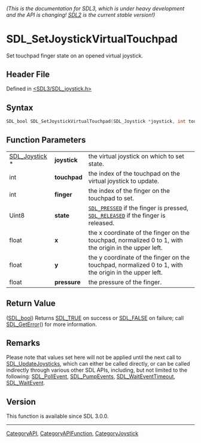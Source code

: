 ###### (This is the documentation for SDL3, which is under heavy development and the API is changing! [SDL2](https://wiki.libsdl.org/SDL2/) is the current stable version!)
# SDL_SetJoystickVirtualTouchpad

Set touchpad finger state on an opened virtual joystick.

## Header File

Defined in [<SDL3/SDL_joystick.h>](https://github.com/libsdl-org/SDL/blob/main/include/SDL3/SDL_joystick.h)

## Syntax

```c
SDL_bool SDL_SetJoystickVirtualTouchpad(SDL_Joystick *joystick, int touchpad, int finger, Uint8 state, float x, float y, float pressure);
```

## Function Parameters

|                                |              |                                                                                                                  |
| ------------------------------ | ------------ | ---------------------------------------------------------------------------------------------------------------- |
| [SDL_Joystick](SDL_Joystick) * | **joystick** | the virtual joystick on which to set state.                                                                      |
| int                            | **touchpad** | the index of the touchpad on the virtual joystick to update.                                                     |
| int                            | **finger**   | the index of the finger on the touchpad to set.                                                                  |
| Uint8                          | **state**    | [`SDL_PRESSED`](SDL_PRESSED) if the finger is pressed, [`SDL_RELEASED`](SDL_RELEASED) if the finger is released. |
| float                          | **x**        | the x coordinate of the finger on the touchpad, normalized 0 to 1, with the origin in the upper left.            |
| float                          | **y**        | the y coordinate of the finger on the touchpad, normalized 0 to 1, with the origin in the upper left.            |
| float                          | **pressure** | the pressure of the finger.                                                                                      |

## Return Value

([SDL_bool](SDL_bool)) Returns [SDL_TRUE](SDL_TRUE) on success or
[SDL_FALSE](SDL_FALSE) on failure; call [SDL_GetError](SDL_GetError)() for
more information.

## Remarks

Please note that values set here will not be applied until the next call to
[SDL_UpdateJoysticks](SDL_UpdateJoysticks), which can either be called
directly, or can be called indirectly through various other SDL APIs,
including, but not limited to the following:
[SDL_PollEvent](SDL_PollEvent), [SDL_PumpEvents](SDL_PumpEvents),
[SDL_WaitEventTimeout](SDL_WaitEventTimeout),
[SDL_WaitEvent](SDL_WaitEvent).

## Version

This function is available since SDL 3.0.0.

----
[CategoryAPI](CategoryAPI), [CategoryAPIFunction](CategoryAPIFunction), [CategoryJoystick](CategoryJoystick)

